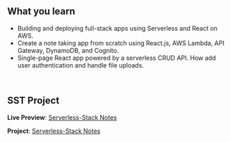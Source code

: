## What you learn

- Building and deploying full-stack apps using Serverless and React on AWS.
- Create a note taking app from scratch using React.js, AWS Lambda, API Gateway, DynamoDB, and Cognito.
- Single-page React app powered by a serverless CRUD API. How add user authentication and handle file uploads.

</br>

## SST Project

**Live Preview**: [Serverless-Stack Notes](https://d3rxr44trvkza4.cloudfront.net/)

**Project**: [Serverless-Stack Notes](https://github.com/ahmedsamirdev/serverless-notes-sst)
